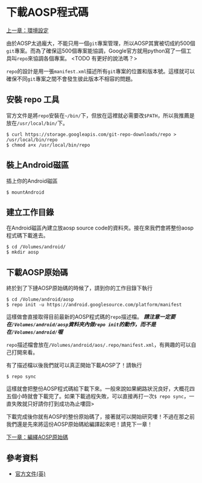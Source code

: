 # 下載AOSP程式碼

[上一章：環境設定](#setup.md)

由於AOSP太過龐大，不能只用一個`git`專案管理，所以AOSP其實被切成約500個`git`專案。而為了確保這500個專案能協調，Google官方就用python寫了一個工具叫`repo`來協調各個專案。
<TODO 有更好的說法嗎？>

`repo`的設計是用一張`manifest.xml`描述所有`git`專案的位置和版本號。這樣就可以確保不同`git`專案之間不會發生彼此版本不相容的問題。

## 安裝 repo 工具

官方文件是將`repo`安裝在`~/bin/`下，但放在這裡就必需要改`$PATH`，所以我推薦是放在`/usr/local/bin/`下。

```shell
$ curl https://storage.googleapis.com/git-repo-downloads/repo > /usr/local/bin/repo
$ chmod a+x /usr/local/bin/repo
```

## 裝上Android磁區

插上你的Android磁區

```shell
$ mountAndroid
```

## 建立工作目錄

在Android磁區內建立放aosp source code的資料夾。接在來我們會將整份aosp程式碼下載進去。

```shell
$ cd /Volumes/android/
$ mkdir aosp
```

## 下載AOSP原始碼
終於到了下摙AOSP原始碼的時候了，請到你的工作目錄下執行

```shell
$ cd /Volume/android/aosp
$ repo init -u https://android.googlesource.com/platform/manifest
```

這樣做會直接取得目前最新的AOSP程式碼的`repo`描述檔。
***請注意一定要在`/Volumes/android/aosp`資料夾內做`repo init`的動作，而不是在`/Volumes/android/`喔***

`repo`描述檔會放在`/Volumes/android/aos/.repo/manifest.xml`，有興趣的可以自己打開來看。

有了描述檔以後我們就可以真正開始下載AOSP了！請執行

```shell
$ repo sync
```

這樣就會把整份AOSP程式碼給下載下來。一般來說如果網路狀況良好，大概花四五個小時就會下載完了。如果下載過程失敗，可以直接再打一次`$ repo sync`，一直失敗就只好請你打到成功為止嘍囧>

下載完成後你就有AOSP的整份原始碼了，接著就可以開始研究嘍！不過在那之前我們還是先來將這份AOSP原始碼給編譯起來吧！請見下一章！

[下一章：編繹AOSP原始碼](#build.md)

## 參考資料
* [官方文件(英)](https://source.android.com/source/downloading.html)
